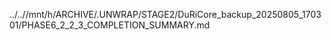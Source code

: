 ../..//mnt/h/ARCHIVE/.UNWRAP/STAGE2/DuRiCore_backup_20250805_170301/PHASE6_2_2_3_COMPLETION_SUMMARY.md